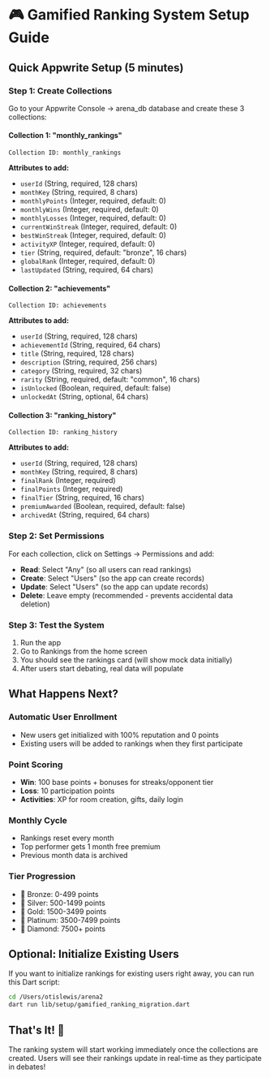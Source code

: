 # 🎮 Gamified Ranking System Setup Guide

## Quick Appwrite Setup (5 minutes)

### **Step 1: Create Collections**

Go to your Appwrite Console → arena_db database and create these 3 collections:

#### **Collection 1: "monthly_rankings"**
```
Collection ID: monthly_rankings
```
**Attributes to add:**
- `userId` (String, required, 128 chars)
- `monthKey` (String, required, 8 chars) 
- `monthlyPoints` (Integer, required, default: 0)
- `monthlyWins` (Integer, required, default: 0)
- `monthlyLosses` (Integer, required, default: 0)
- `currentWinStreak` (Integer, required, default: 0)
- `bestWinStreak` (Integer, required, default: 0)
- `activityXP` (Integer, required, default: 0)
- `tier` (String, required, default: "bronze", 16 chars)
- `globalRank` (Integer, required, default: 0)
- `lastUpdated` (String, required, 64 chars)

#### **Collection 2: "achievements"**
```
Collection ID: achievements
```
**Attributes to add:**
- `userId` (String, required, 128 chars)
- `achievementId` (String, required, 64 chars)
- `title` (String, required, 128 chars)
- `description` (String, required, 256 chars)
- `category` (String, required, 32 chars)
- `rarity` (String, required, default: "common", 16 chars)
- `isUnlocked` (Boolean, required, default: false)
- `unlockedAt` (String, optional, 64 chars)

#### **Collection 3: "ranking_history"**
```
Collection ID: ranking_history
```
**Attributes to add:**
- `userId` (String, required, 128 chars)
- `monthKey` (String, required, 8 chars)
- `finalRank` (Integer, required)
- `finalPoints` (Integer, required)
- `finalTier` (String, required, 16 chars)
- `premiumAwarded` (Boolean, required, default: false)
- `archivedAt` (String, required, 64 chars)

### **Step 2: Set Permissions**
For each collection, click on Settings → Permissions and add:
- **Read**: Select "Any" (so all users can read rankings)
- **Create**: Select "Users" (so the app can create records)
- **Update**: Select "Users" (so the app can update records)
- **Delete**: Leave empty (recommended - prevents accidental data deletion)

### **Step 3: Test the System**
1. Run the app
2. Go to Rankings from the home screen
3. You should see the rankings card (will show mock data initially)
4. After users start debating, real data will populate

## **What Happens Next?**

### **Automatic User Enrollment**
- New users get initialized with 100% reputation and 0 points
- Existing users will be added to rankings when they first participate

### **Point Scoring**
- **Win**: 100 base points + bonuses for streaks/opponent tier
- **Loss**: 10 participation points
- **Activities**: XP for room creation, gifts, daily login

### **Monthly Cycle**
- Rankings reset every month
- Top performer gets 1 month free premium
- Previous month data is archived

### **Tier Progression**
- 🥉 Bronze: 0-499 points
- 🥈 Silver: 500-1499 points  
- 🥇 Gold: 1500-3499 points
- 💎 Platinum: 3500-7499 points
- 💠 Diamond: 7500+ points

## **Optional: Initialize Existing Users**

If you want to initialize rankings for existing users right away, you can run this Dart script:

```bash
cd /Users/otislewis/arena2
dart run lib/setup/gamified_ranking_migration.dart
```

## **That's It! 🎉**

The ranking system will start working immediately once the collections are created. Users will see their rankings update in real-time as they participate in debates!